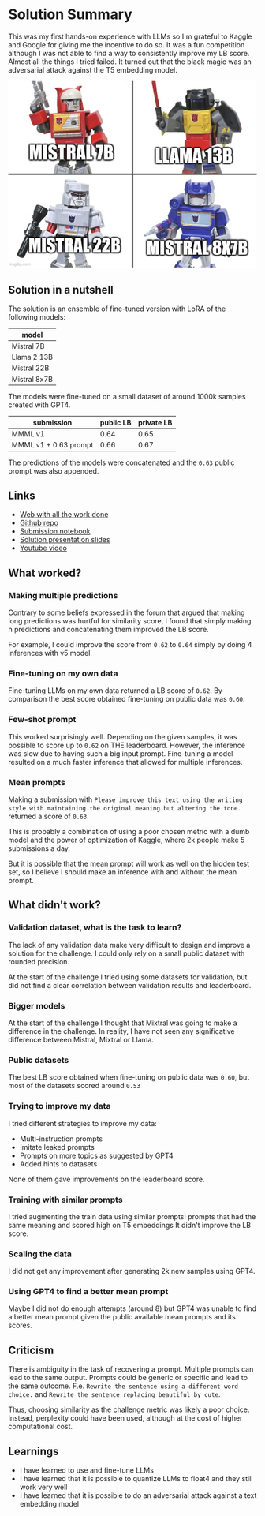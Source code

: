 # Solution Summary
<!--- https://www.kaggle.com/wiki/WinningModelDocumentationTemplate --->

This was my first hands-on experience with LLMs so I'm grateful to Kaggle and Google for giving me the
incentive to do so. It was a fun competition although I was not able to find a way to consistently improve
my LB score. Almost all the things I tried failed. It turned out that the black magic was an adversarial attack against the T5 embedding model.

![solution logo](res/2024-04-17-14-47-49.png)

## Solution in a nutshell

The solution is an ensemble of fine-tuned version with LoRA of the following models:

| model        |
|--------------|
| Mistral 7B   |
| Llama 2 13B  |
| Mistral 22B  |
| Mistral 8x7B |

The models were fine-tuned on a small dataset of around 1000k samples created with GPT4.

| submission            | public LB | private LB |
|-----------------------|-----------|------------|
| MMML v1               | 0.64      | 0.65       |
| MMML v1 + 0.63 prompt | 0.66      | 0.67       |

The predictions of the models were concatenated and the `0.63` public prompt was also appended.

## Links

- [Web with all the work done](https://ironbar.github.io/prompt_recovery/)
- [Github repo](https://github.com/ironbar/prompt_recovery)
- [Submission notebook](https://www.kaggle.com/code/ironbar/autobots-roll-out/notebook)
- [Solution presentation slides](https://docs.google.com/presentation/d/129C_GsIlyXtxWUhWV4u2A93bSKCLPrtVzwPWTBOvgLQ/edit?usp=sharing)
- [Youtube video](https://youtu.be/jijCxtqn2pA?si=T4Bv7kKYzd1cabOt)

## What worked?

### Making multiple predictions

Contrary to some beliefs expressed in the forum that argued that making long predictions was hurtful for similarity score, I found that simply making n predictions and concatenating them improved the LB score.

For example, I could improve the score from `0.62` to `0.64` simply by doing 4 inferences with v5 model.

### Fine-tuning on my own data

Fine-tuning LLMs on my own data returned a LB score of `0.62`. By comparison the best score obtained
fine-tuning on public data was `0.60`.

### Few-shot prompt

This worked surprisingly well. Depending on the given samples, it was possible to score up to `0.62` on THE leaderboard. However, the inference was slow due to having such a big input prompt. Fine-tuning a model
resulted on a much faster inference that allowed for multiple inferences.

### Mean prompts

Making a submission with `Please improve this text using the writing style with maintaining the original meaning but altering the tone.` returned a score of `0.63`.

This is probably a combination of using a poor chosen metric with a dumb model and the power of optimization
of Kaggle, where 2k people make 5 submissions a day.

But it is possible that the mean prompt will work as well on the hidden test set, so I believe I should
make an inference with and without the mean prompt.

## What didn't work?

### Validation dataset, what is the task to learn?

The lack of any validation data make very difficult to design and improve a solution for the challenge.
I could only rely on a small public dataset with rounded precision.

At the start of the challenge I tried using some datasets for validation, but did not find a clear
correlation between validation results and leaderboard.

### Bigger models

At the start of the challenge I thought that Mixtral was going to make a difference in the challenge.
In reality, I have not seen any significative difference between Mistral, Mixtral or Llama.

### Public datasets

The best LB score obtained when fine-tuning on public data was `0.60`, but most of the datasets scored
around `0.53`

### Trying to improve my data

I tried different strategies to improve my data:

- Multi-instruction prompts
- Imitate leaked prompts
- Prompts on more topics as suggested by GPT4
- Added hints to datasets

None of them gave improvements on the leaderboard score.

### Training with similar prompts

I tried augmenting the train data using similar prompts: prompts that had the same meaning and scored high on T5 embeddings
It didn't improve the LB score.

### Scaling the data

I did not get any improvement after generating 2k new samples using GPT4.

### Using GPT4 to find a better mean prompt

Maybe I did not do enough attempts (around 8) but GPT4 was unable to find a better mean prompt given the public available mean prompts and its scores.

## Criticism

There is ambiguity in the task of recovering a prompt. Multiple prompts can lead to the same output. Prompts could be generic or specific and lead to the same outcome. F.e. `Rewrite the sentence using a different word choice.` and `Rewrite the sentence replacing beautiful by cute`.

Thus, choosing similarity as the challenge metric was likely a poor choice. Instead, perplexity could have been used, although at the cost of higher computational cost.

## Learnings

- I have learned to use and fine-tune LLMs
- I have learned that it is possible to quantize LLMs to float4 and they still work very well
- I have learned that it is possible to do an adversarial attack against a text embedding model
